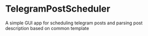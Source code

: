 # TelegramPostScheduler
A simple GUI app for scheduling telegram posts and parsing post description based on common template
